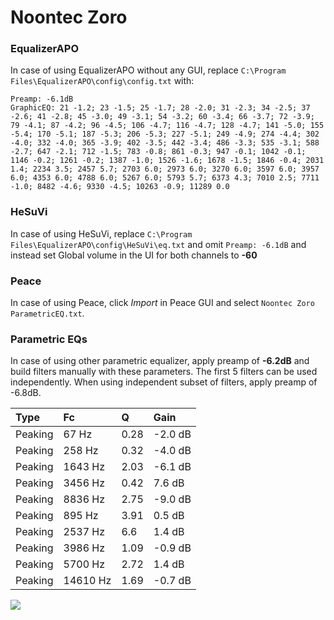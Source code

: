 # Noontec Zoro

### EqualizerAPO
In case of using EqualizerAPO without any GUI, replace `C:\Program Files\EqualizerAPO\config\config.txt`
with:
```
Preamp: -6.1dB
GraphicEQ: 21 -1.2; 23 -1.5; 25 -1.7; 28 -2.0; 31 -2.3; 34 -2.5; 37 -2.6; 41 -2.8; 45 -3.0; 49 -3.1; 54 -3.2; 60 -3.4; 66 -3.7; 72 -3.9; 79 -4.1; 87 -4.2; 96 -4.5; 106 -4.7; 116 -4.7; 128 -4.7; 141 -5.0; 155 -5.4; 170 -5.1; 187 -5.3; 206 -5.3; 227 -5.1; 249 -4.9; 274 -4.4; 302 -4.0; 332 -4.0; 365 -3.9; 402 -3.5; 442 -3.4; 486 -3.3; 535 -3.1; 588 -2.7; 647 -2.1; 712 -1.5; 783 -0.8; 861 -0.3; 947 -0.1; 1042 -0.1; 1146 -0.2; 1261 -0.2; 1387 -1.0; 1526 -1.6; 1678 -1.5; 1846 -0.4; 2031 1.4; 2234 3.5; 2457 5.7; 2703 6.0; 2973 6.0; 3270 6.0; 3597 6.0; 3957 6.0; 4353 6.0; 4788 6.0; 5267 6.0; 5793 5.7; 6373 4.3; 7010 2.5; 7711 -1.0; 8482 -4.6; 9330 -4.5; 10263 -0.9; 11289 0.0
```

### HeSuVi
In case of using HeSuVi, replace `C:\Program Files\EqualizerAPO\config\HeSuVi\eq.txt` and omit `Preamp:
-6.1dB` and instead set Global volume in the UI for both channels to **-60**

### Peace
In case of using Peace, click *Import* in Peace GUI and select `Noontec Zoro ParametricEQ.txt`.

### Parametric EQs
In case of using other parametric equalizer, apply preamp of **-6.2dB** and build filters manually
with these parameters. The first 5 filters can be used independently.
When using independent subset of filters, apply preamp of -6.8dB.

| Type    | Fc       |    Q | Gain    |
|:--------|:---------|:-----|:--------|
| Peaking | 67 Hz    | 0.28 | -2.0 dB |
| Peaking | 258 Hz   | 0.32 | -4.0 dB |
| Peaking | 1643 Hz  | 2.03 | -6.1 dB |
| Peaking | 3456 Hz  | 0.42 | 7.6 dB  |
| Peaking | 8836 Hz  | 2.75 | -9.0 dB |
| Peaking | 895 Hz   | 3.91 | 0.5 dB  |
| Peaking | 2537 Hz  | 6.6  | 1.4 dB  |
| Peaking | 3986 Hz  | 1.09 | -0.9 dB |
| Peaking | 5700 Hz  | 2.72 | 1.4 dB  |
| Peaking | 14610 Hz | 1.69 | -0.7 dB |

![](https://raw.githubusercontent.com/jaakkopasanen/AutoEq/master/results/headphonecom/sbaf-serious/Noontec%20Zoro/Noontec%20Zoro.png)
